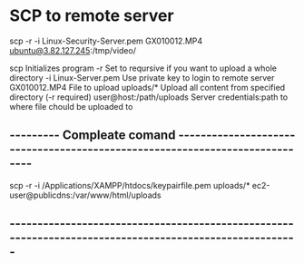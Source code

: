 []()

# SCP to remote server
scp -r -i Linux-Security-Server.pem GX010012.MP4 ubuntu@3.82.127.245:/tmp/video/

scp                             Initializes program
-r                              Set to reqursive if you want to upload a whole directory
-i Linux-Server.pem             Use private key to login to remote server
GX010012.MP4                    File to upload
uploads/*                       Upload all content from specified directory (-r required)
user@host:/path/uploads         Server credentials:path to where file chould be uploaded to

## --------- Compleate comand ----------------------------------------------------------------------------
scp -r -i /Applications/XAMPP/htdocs/keypairfile.pem uploads/* ec2-user@publicdns:/var/www/html/uploads
## -------------------------------------------------------------------------------------------------------